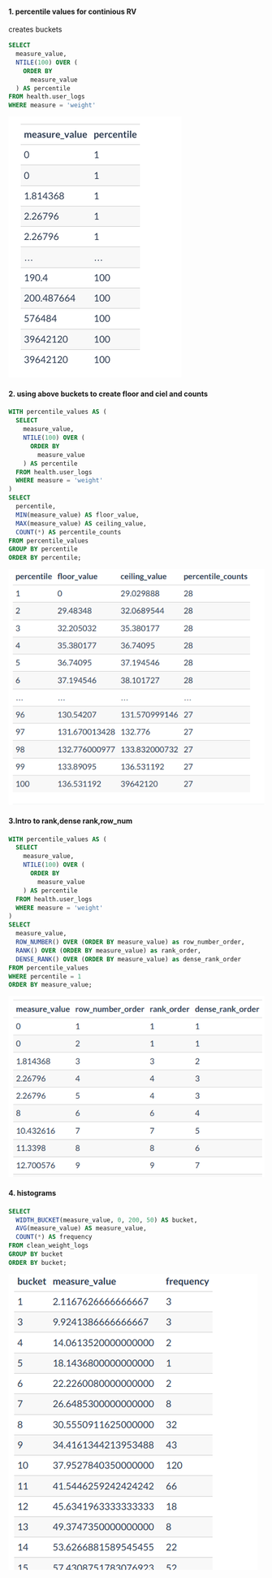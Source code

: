 #### 1. percentile values for continious RV
creates buckets
~~~~sql
SELECT
  measure_value,
  NTILE(100) OVER (
    ORDER BY
      measure_value
  ) AS percentile
FROM health.user_logs
WHERE measure = 'weight'
~~~~
![output1](./images/tutorial_4.1.png)

#### 2. using above buckets to create floor and ciel and counts
~~~~sql
WITH percentile_values AS (
  SELECT
    measure_value,
    NTILE(100) OVER (
      ORDER BY
        measure_value
    ) AS percentile
  FROM health.user_logs
  WHERE measure = 'weight'
)
SELECT
  percentile,
  MIN(measure_value) AS floor_value,
  MAX(measure_value) AS ceiling_value,
  COUNT(*) AS percentile_counts
FROM percentile_values
GROUP BY percentile
ORDER BY percentile;
~~~~
![output2](./images/tutorial_4.2.png)

#### 3.Intro to rank,dense rank,row_num
~~~~sql
WITH percentile_values AS (
  SELECT
    measure_value,
    NTILE(100) OVER (
      ORDER BY
        measure_value
    ) AS percentile
  FROM health.user_logs
  WHERE measure = 'weight'
)
SELECT
  measure_value,
  ROW_NUMBER() OVER (ORDER BY measure_value) as row_number_order,
  RANK() OVER (ORDER BY measure_value) as rank_order,
  DENSE_RANK() OVER (ORDER BY measure_value) as dense_rank_order
FROM percentile_values
WHERE percentile = 1
ORDER BY measure_value;
~~~~
![output3](./images/tutorial_4.3.png)

#### 4. histograms
~~~~sql
SELECT
  WIDTH_BUCKET(measure_value, 0, 200, 50) AS bucket,
  AVG(measure_value) AS measure_value,
  COUNT(*) AS frequency
FROM clean_weight_logs
GROUP BY bucket
ORDER BY bucket;
~~~~
![output4](./images/tutorial_4.4.png)
